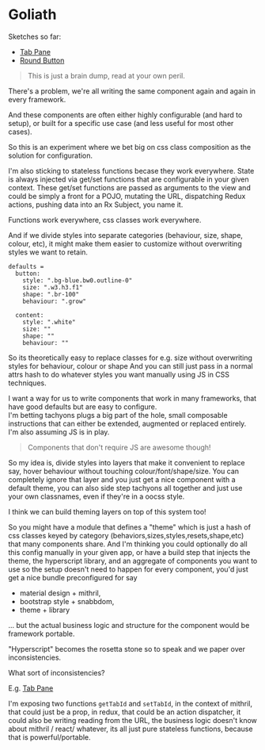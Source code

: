 Goliath
=======

Sketches so far:

- [Tab Pane](http://james-forbes.com/goliath/components/tab-pane/)
- [Round Button](http://james-forbes.com/goliath/components/round-button/)

> This is just a brain dump, read at your own peril.

There's a problem, we're all writing the same component again and again in every framework.

And these components are often either highly configurable (and hard to setup), or built for a specific use case 
(and less useful for most other cases).

So this is an experiment where we bet big on css class composition as the solution for configuration.

I'm also sticking to stateless functions becase they work everywhere.  State is always injected via get/set functions
that are configurable in your given context.  These get/set functions are passed as arguments to the view
and could be simply a front for a POJO, mutating the URL, dispatching Redux actions, pushing data into an Rx Subject, you name it.

Functions work everywhere, css classes work everywhere.


And if we divide styles into separate categories (behaviour, size, shape, colour, etc), 
it might make them easier to customize without overwriting styles we want to retain.

```ls
defaults =
  button:
    style: ".bg-blue.bw0.outline-0"
    size: ".w3.h3.f1"
    shape: ".br-100"
    behaviour: ".grow"

  content:
    style: ".white"
    size: ""
    shape: ""
    behaviour: ""
```

So its theoretically easy to replace classes for e.g. size without overwriting styles for behaviour, colour or shape
And you can still just pass in a normal attrs hash to do whatever styles you want manually using JS in CSS techniques.

I want a way for us to write components that work in many frameworks, that have good defaults but are easy to configure.  
I'm betting tachyons plugs a big part of the hole, small composable instructions that can either be extended, 
augmented or replaced entirely.  I'm also assuming JS is in play.

> Components that don't require JS are awesome though!

So my idea is, divide styles into layers that make it convenient to replace say, hover behaviour without touching colour/font/shape/size.
You can completely ignore that layer and you just get a nice component with a default theme, you can also side step tachyons all together 
and just use your own classnames, even if they're in a oocss style.  

I think we can build theming layers on top of this system too!

So you might have a module that defines a "theme" which is just a hash of css classes 
keyed by category (behaviors,sizes,styles,resets,shape,etc) that many components share.
And I'm thinking you could optionally do all this config manually in your given app, or have a build step that injects the theme, 
the hyperscript library, and an aggregate of components you want to use so the setup doesn't need to happen 
for every component, you'd just get a nice bundle preconfigured for say 

- material design + mithril, 
- bootstrap style + snabbdom,
- theme + library

... but the actual business logic and structure for the component would be framework portable.

"Hyperscript" becomes the rosetta stone so to speak and we paper over inconsistencies.

What sort of inconsistencies?

E.g. [Tab Pane](http://james-forbes.com/goliath/components/tab-pane/)

I'm exposing two functions `getTabId` and `setTabId`, in the context of mithril, that could just be a prop, 
in redux, that could be an action dispatcher, it could also be writing reading from the URL, 
the business logic doesn't know about mithril / react/ whatever, its all just pure stateless functions, 
because that is powerful/portable.